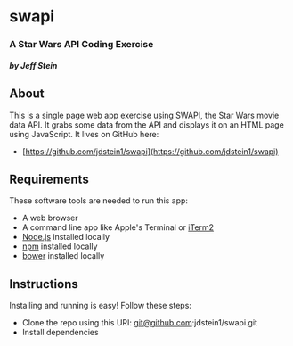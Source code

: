# swapi

### A Star Wars API Coding Exercise

##### by Jeff Stein

## About

This is a single page web app exercise using SWAPI, the Star Wars movie data API.  It grabs some data from the API and displays it on an HTML page using JavaScript.  It lives on GitHub here:

* [https://github.com/jdstein1/swapi](https://github.com/jdstein1/swapi)

## Requirements

These software tools are needed to run this app:

* A web browser
* A command line app like Apple's Terminal or [iTerm2](https://www.iterm2.com/)
* [Node.js](https://nodejs.org/en/) installed locally
* [npm](https://www.npmjs.com/) installed locally
* [bower](https://bower.io/) installed locally

## Instructions


Installing and running is easy!  Follow these steps:

* Clone the repo using this URI: git@github.com:jdstein1/swapi.git
* Install dependencies